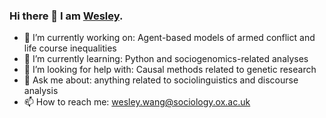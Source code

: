 ### Hi there 👋 I am [Wesley](wesleywj.github.io). 

<!--
**wesleywj/wesleywj** is a ✨ _special_ ✨ repository because its `README.md` (this file) appears on your GitHub profile. -->

- 🔭 I’m currently working on: Agent-based models of armed conflict and life course inequalities
- 🌱 I’m currently learning: Python and sociogenomics-related analyses
- 🤔 I’m looking for help with: Causal methods related to genetic research
- 💬 Ask me about: anything related to sociolinguistics and discourse analysis 
- 📫 How to reach me: wesley.wang@sociology.ox.ac.uk

<!-- 
- 👯 I’m looking to collaborate on
- 😄 Pronouns: ...
- ⚡ Fun fact: ...
--> 
